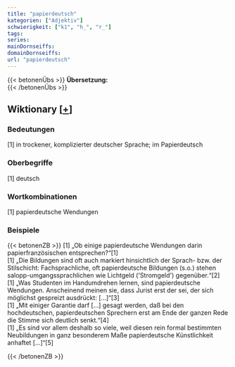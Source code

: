 ```yaml
---
title: "papierdeutsch"
kategorien: ["Adjektiv"]
schwierigkeit: ["k1", "h_", "r_"]
tags:
series:
mainDornseiffs:
domainDornseiffs:
url: "papierdeutsch"
---
```


{{< betonenÜbs >}}
**Übersetzung:**  
{{< /betonenÜbs >}}

## Wiktionary [[+](https://de.wiktionary.org/wiki/papierdeutsch)]

### Bedeutungen
[1] in trockener, komplizierter deutscher Sprache; im Papierdeutsch  

### Oberbegriffe
[1] deutsch  

### Wortkombinationen
[1] papierdeutsche Wendungen  

### Beispiele
{{< betonenZB >}}
[1] „Ob einige papierdeutsche Wendungen darin papierfranzösischen entsprechen?“[1]  
[1] „Die Bildungen sind oft auch markiert hinsichtlich der Sprach- bzw. der Stilschicht: Fachsprachliche, oft papierdeutsche Bildungen (s.o.) stehen salopp-umgangssprachlichen wie Lichtgeld ('Stromgeld') gegenüber.“[2]  
[1] „Was Studenten im Handumdrehen lernen, sind papierdeutsche Wendungen. Anscheinend meinen sie, dass Jurist erst der sei, der sich möglichst gespreizt ausdrückt: […]“[3]  
[1] „Mit einiger Garantie darf […] gesagt werden, daß bei den hochdeutschen, papierdeutschen Sprechern erst am Ende der ganzen Rede die Stimme sich deutlich senkt.“[4]  
[1] „Es sind vor allem deshalb so viele, weil diesen rein formal bestimmten Neubildungen in ganz besonderem Maße papierdeutsche Künstlichkeit anhaftet […]“[5]  

{{< /betonenZB >}}


